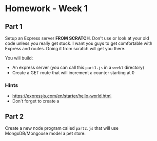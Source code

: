 # Homework - Week 1

## Part 1

Setup an Express server **FROM SCRATCH**.  Don't use or look at your old code unless you really get stuck.
I want you guys to get comfortable with Express and routes.  Doing it from scratch will get you there.

You will build:
- An express server (you can call this `part1.js` in a `week1` directory)
- Create a GET route that will increment a counter starting at 0

### Hints
- https://expressjs.com/en/starter/hello-world.html
- Don't forget to create a


## Part 2

Create a new node program called `part2.js` that will use MongoDB/Mongoose model a pet store.
